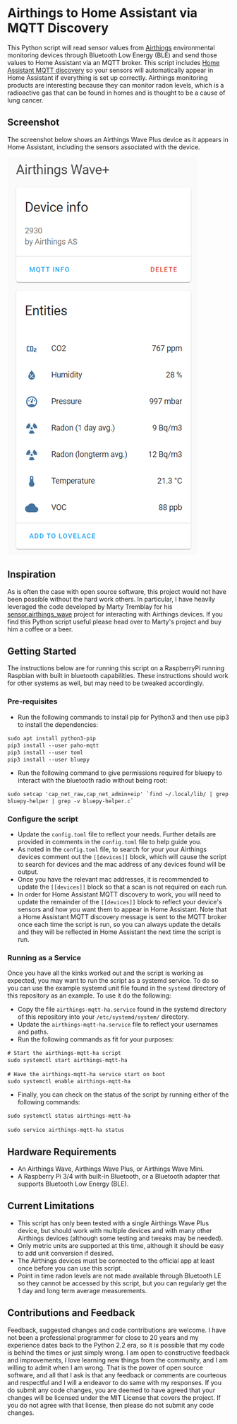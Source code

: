 # Airthings to Home Assistant via MQTT Discovery

This Python script will read sensor values from [Airthings](https://www.airthings.com/) environmental monitoring devices through Bluetooth Low Energy (BLE) and send those values to Home Assistant via an MQTT broker. This script includes [Home Assistant MQTT discovery](https://www.home-assistant.io/docs/mqtt/discovery/) so your sensors will automatically appear in Home Assistant if everything is set up correctly. Airthings monitoring products are interesting because they can monitor radon levels, which is a radioactive gas that can be found in homes and is thought to be a cause of lung cancer.

## Screenshot

The screenshot below shows an Airthings Wave Plus device as it appears in Home Assistant, including the sensors associated with the device.

![Screenshot of Airthings Device in the Home Assistant ](/screenshots/airthings_device.png)

## Inspiration

As is often the case with open source software, this project would not have been possible without the hard work others. In particular, I have heavily leveraged the code developed by Marty Tremblay for his [sensor.airthings_wave](https://github.com/custom-components/sensor.airthings_wave) project for interacting with Airthings devices. If you find this Python script useful please head over to Marty's project and buy him a coffee or a beer. 

## Getting Started

The instructions below are for running this script on a RaspberryPi running Raspbian with built in bluetooth capabilities. These instructions should work for other systems as well, but may need to be tweaked accordingly.

### Pre-requisites

* Run the following commands to install pip for Python3 and then use pip3 to install the dependencies:
```
sudo apt install python3-pip
pip3 install --user paho-mqtt
pip3 install --user toml
pip3 install --user bluepy
```
* Run the following command to give permissions required for bluepy to interact with the bluetooth radio without being root:
``` 
sudo setcap 'cap_net_raw,cap_net_admin+eip' `find ~/.local/lib/ | grep bluepy-helper | grep -v bluepy-helper.c`
```

### Configure the script

* Update the ```config.toml``` file to reflect your needs. Further details are provided in comments in the ```config.toml``` file to help guide you. 
* As noted in the ```config.toml``` file, to search for your your Airthings devices comment out the ```[[devices]]``` block, which will cause the script to search for devices and the mac address of any devices found will be output.
* Once you have the relevant mac addresses, it is recommended to update the ```[[devices]]``` block so that a scan is not required on each run.
* In order for Home Assistant MQTT discovery to work, you will need to update the remainder of the ```[[devices]]``` block to reflect your device's sensors and how you want them to appear in Home Assistant. Note that a Home Assistant MQTT discovery message is sent to the MQTT broker once each time the script is run, so you can always update the details and they will be reflected in Home Assistant the next time the script is run.

### Running as a Service

Once you have all the kinks worked out and the script is working as expected, you may want to run the script as a systemd service. To do so you can use the example systemd unit file found in the ```systemd``` directory of this repository as an example. To use it do the following:

* Copy the file ```airthings-mqtt-ha.service``` found in the systemd directory of this repository into your ```/etc/systemd/system/``` directory.
* Update the ```airthings-mqtt-ha.service``` file to reflect your usernames and paths.
* Run the following commands as fit for your purposes:

```
# Start the airthings-mqtt-ha script
sudo systemctl start airthings-mqtt-ha

# Have the airthings-mqtt-ha service start on boot
sudo systemctl enable airthings-mqtt-ha
```
* Finally, you can check on the status of the script by running either of the following commands:

```
sudo systemctl status airthings-mqtt-ha

sudo service airthings-mqtt-ha status
```

## Hardware Requirements

* An Airthings Wave, Airthings Wave Plus, or Airthings Wave Mini.
* A Raspberry Pi 3/4 with built-in Bluetooth, or a Bluetooth adapter that supports Bluetooth Low Energy (BLE).

## Current Limitations

* This script has only been tested with a single Airthings Wave Plus device, but should work with multiple devices
and with many other Airthings devices (although some testing and tweaks may be needed).
* Only metric units are supported at this time, although it should be easy to add unit conversion if desired.
* The Airthings devices must be connected to the official app at least once before you can use this script.
* Point in time radon levels are not made available through Bluetooth LE so they cannot be accessed by this script, but you can regularly get the 1 day and long term average measurements.

## Contributions and Feedback

Feedback, suggested changes and code contributions are welcome. I have not been a professional programmer for close to 20 years and my experience dates back to the Python 2.2 era, so it is possible that my code is behind the times or just simply wrong. I am open to constructive feedback and improvements, I love learning new things from the community, and I am willing to admit when I am wrong. That is the power of open source software, and all that I ask is that any feedback or comments are courteous and respectful and I will a endeavor to do same with my responses. If you do submit any code changes, you are deemed to have agreed that your changes will be licensed under the MIT License that covers the project. If you do not agree with that license, then please do not submit any code changes.
